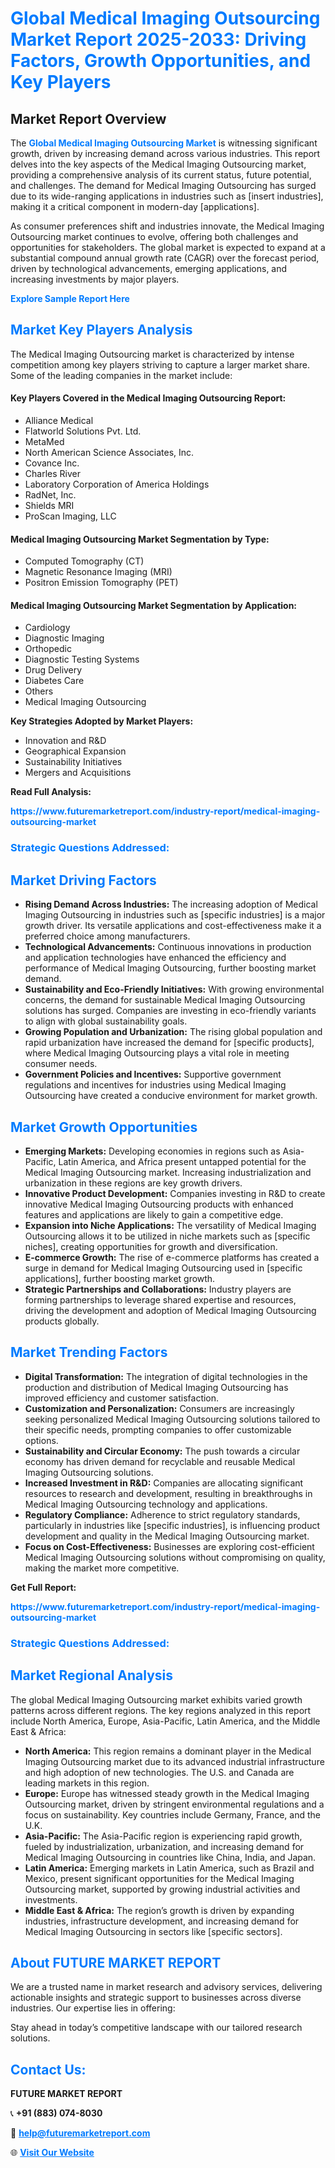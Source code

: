 <h1 style="color: #007BFF;">Global Medical Imaging Outsourcing Market Report 2025-2033: Driving Factors, Growth Opportunities, and Key Players</h1>

<section id="overview">
<h2>Market Report Overview</h2>
<p>The <a href="https://www.futuremarketreport.com/industry-report/medical-imaging-outsourcing-market" style="color: #007BFF; text-decoration: none;"><strong>Global Medical Imaging Outsourcing Market</strong></a> is witnessing significant growth, driven by increasing demand across various industries. This report delves into the key aspects of the Medical Imaging Outsourcing market, providing a comprehensive analysis of its current status, future potential, and challenges. The demand for Medical Imaging Outsourcing has surged due to its wide-ranging applications in industries such as [insert industries], making it a critical component in modern-day [applications].</p>
<p>As consumer preferences shift and industries innovate, the Medical Imaging Outsourcing market continues to evolve, offering both challenges and opportunities for stakeholders. The global market is expected to expand at a substantial compound annual growth rate (CAGR) over the forecast period, driven by technological advancements, emerging applications, and increasing investments by major players.</p>
</section>

<section id="overview">
<p><a href="https://www.futuremarketreport.com/request-sample/reportId=126942" style="color: #007BFF; text-decoration: none;"><strong>Explore Sample Report Here</strong></a></p>
</section>

<section id="key-players">
<h2 style="color: #007BFF;">Market Key Players Analysis</h2>
<p>The Medical Imaging Outsourcing market is characterized by intense competition among key players striving to capture a larger market share. Some of the leading companies in the market include:</p>
<h4>Key Players Covered in the Medical Imaging Outsourcing Report:</h4>
<ul><li>Alliance Medical</li><li>Flatworld Solutions Pvt. Ltd.</li><li>MetaMed</li><li>North American Science Associates, Inc.</li><li>Covance Inc.</li><li>Charles River</li><li>Laboratory Corporation of America Holdings</li><li>RadNet, Inc.</li><li>Shields MRI</li><li>ProScan Imaging, LLC</li></ul>
<h4>Medical Imaging Outsourcing Market Segmentation by Type:</h4>
<ul><li>Computed Tomography (CT)</li><li>Magnetic Resonance Imaging (MRI)</li><li>Positron Emission Tomography (PET)</li></ul>

<h4>Medical Imaging Outsourcing Market Segmentation by Application:</h4>
<ul><li>Cardiology</li><li>Diagnostic Imaging</li><li>Orthopedic</li><li>Diagnostic Testing Systems</li><li>Drug Delivery</li><li>Diabetes Care</li><li>Others</li><li>Medical Imaging Outsourcing</li></ul>
<p><strong>Key Strategies Adopted by Market Players:</strong></p>
<ul>
<li>Innovation and R&D</li>
<li>Geographical Expansion</li>
<li>Sustainability Initiatives</li>
<li>Mergers and Acquisitions</li>
</ul>
</section>

<section>
<p><strong>Read Full Analysis: </strong></p><a href="https://www.futuremarketreport.com/industry-report/medical-imaging-outsourcing-market" style="color: #007BFF; text-decoration: none;"><strong>https://www.futuremarketreport.com/industry-report/medical-imaging-outsourcing-market</strong></a>
<h3 style="color: #007BFF;">Strategic Questions Addressed:</h3>
</section>

<section id="driving-factors">
<h2 style="color: #007BFF;">Market Driving Factors</h2>
<ul>
<li><strong>Rising Demand Across Industries:</strong> The increasing adoption of Medical Imaging Outsourcing in industries such as [specific industries] is a major growth driver. Its versatile applications and cost-effectiveness make it a preferred choice among manufacturers.</li>
<li><strong>Technological Advancements:</strong> Continuous innovations in production and application technologies have enhanced the efficiency and performance of Medical Imaging Outsourcing, further boosting market demand.</li>
<li><strong>Sustainability and Eco-Friendly Initiatives:</strong> With growing environmental concerns, the demand for sustainable Medical Imaging Outsourcing solutions has surged. Companies are investing in eco-friendly variants to align with global sustainability goals.</li>
<li><strong>Growing Population and Urbanization:</strong> The rising global population and rapid urbanization have increased the demand for [specific products], where Medical Imaging Outsourcing plays a vital role in meeting consumer needs.</li>
<li><strong>Government Policies and Incentives:</strong> Supportive government regulations and incentives for industries using Medical Imaging Outsourcing have created a conducive environment for market growth.</li>
</ul>
</section>

<section id="growth-opportunities">
<h2 style="color: #007BFF;">Market Growth Opportunities</h2>
<ul>
<li><strong>Emerging Markets:</strong> Developing economies in regions such as Asia-Pacific, Latin America, and Africa present untapped potential for the Medical Imaging Outsourcing market. Increasing industrialization and urbanization in these regions are key growth drivers.</li>
<li><strong>Innovative Product Development:</strong> Companies investing in R&D to create innovative Medical Imaging Outsourcing products with enhanced features and applications are likely to gain a competitive edge.</li>
<li><strong>Expansion into Niche Applications:</strong> The versatility of Medical Imaging Outsourcing allows it to be utilized in niche markets such as [specific niches], creating opportunities for growth and diversification.</li>
<li><strong>E-commerce Growth:</strong> The rise of e-commerce platforms has created a surge in demand for Medical Imaging Outsourcing used in [specific applications], further boosting market growth.</li>
<li><strong>Strategic Partnerships and Collaborations:</strong> Industry players are forming partnerships to leverage shared expertise and resources, driving the development and adoption of Medical Imaging Outsourcing products globally.</li>
</ul>
</section>

<section id="trending-factors">
<h2 style="color: #007BFF;">Market Trending Factors</h2>
<ul>
<li><strong>Digital Transformation:</strong> The integration of digital technologies in the production and distribution of Medical Imaging Outsourcing has improved efficiency and customer satisfaction.</li>
<li><strong>Customization and Personalization:</strong> Consumers are increasingly seeking personalized Medical Imaging Outsourcing solutions tailored to their specific needs, prompting companies to offer customizable options.</li>
<li><strong>Sustainability and Circular Economy:</strong> The push towards a circular economy has driven demand for recyclable and reusable Medical Imaging Outsourcing solutions.</li>
<li><strong>Increased Investment in R&D:</strong> Companies are allocating significant resources to research and development, resulting in breakthroughs in Medical Imaging Outsourcing technology and applications.</li>
<li><strong>Regulatory Compliance:</strong> Adherence to strict regulatory standards, particularly in industries like [specific industries], is influencing product development and quality in the Medical Imaging Outsourcing market.</li>
<li><strong>Focus on Cost-Effectiveness:</strong> Businesses are exploring cost-efficient Medical Imaging Outsourcing solutions without compromising on quality, making the market more competitive.</li>
</ul>
</section>

<section>
<p><strong>Get Full Report: </strong></p><a href="https://www.futuremarketreport.com/industry-report/medical-imaging-outsourcing-market" style="color: #007BFF; text-decoration: none;"><strong>https://www.futuremarketreport.com/industry-report/medical-imaging-outsourcing-market</strong></a>
<h3 style="color: #007BFF;">Strategic Questions Addressed:</h3>
</section>


<section id="regional-analysis">
<h2 style="color: #007BFF;">Market Regional Analysis</h2>
<p>The global Medical Imaging Outsourcing market exhibits varied growth patterns across different regions. The key regions analyzed in this report include North America, Europe, Asia-Pacific, Latin America, and the Middle East & Africa:</p>
<ul>
<li><strong>North America:</strong> This region remains a dominant player in the Medical Imaging Outsourcing market due to its advanced industrial infrastructure and high adoption of new technologies. The U.S. and Canada are leading markets in this region.</li>
<li><strong>Europe:</strong> Europe has witnessed steady growth in the Medical Imaging Outsourcing market, driven by stringent environmental regulations and a focus on sustainability. Key countries include Germany, France, and the U.K.</li>
<li><strong>Asia-Pacific:</strong> The Asia-Pacific region is experiencing rapid growth, fueled by industrialization, urbanization, and increasing demand for Medical Imaging Outsourcing in countries like China, India, and Japan.</li>
<li><strong>Latin America:</strong> Emerging markets in Latin America, such as Brazil and Mexico, present significant opportunities for the Medical Imaging Outsourcing market, supported by growing industrial activities and investments.</li>
<li><strong>Middle East & Africa:</strong> The region’s growth is driven by expanding industries, infrastructure development, and increasing demand for Medical Imaging Outsourcing in sectors like [specific sectors].</li>
</ul>
</section>

<footer>
<h2 style="color: #007BFF;">About FUTURE MARKET REPORT</h2>
<p>We are a trusted name in market research and advisory services, delivering actionable insights and strategic support to businesses across diverse industries. Our expertise lies in offering:</p>

<p>Stay ahead in today’s competitive landscape with our tailored research solutions.</p>

<h2 style="color: #007BFF;">Contact Us:</h2>
<p><strong>FUTURE MARKET REPORT</strong></p>
<p>📞 <strong>+91 (883) 074-8030</strong></p>
<p>📧 <strong><a href="mailto:help@futuremarketreport.com" style="color: #007BFF;">help@futuremarketreport.com</a></strong></p>
<p>🌐 <strong><a href="https://www.futuremarketreport.com/" style="color: #007BFF;">Visit Our Website</a></strong></p>
</footer>